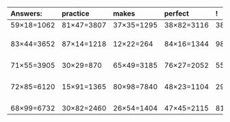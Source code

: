 | Answers: | practice | makes | perfect | ! |
| :--- | :--- | :--- | :--- | :--- |
| 59×18=1062 | 81×47=3807 | 37×35=1295 | 38×82=3116 | 38×31=1178 | 
|   |   |   |   |   | 
|   |   |   |   |   | 
|   |   |   |   |   | 
| 83×44=3652 | 87×14=1218 | 12×22=264 | 84×16=1344 | 98×96=9408 | 
|   |   |   |   |   | 
|   |   |   |   |   | 
|   |   |   |   |   | 
|   |   |   |   |   | 
| 71×55=3905 | 30×29=870 | 65×49=3185 | 76×27=2052 | 55×65=3575 | 
|   |   |   |   |   | 
|   |   |   |   |   | 
|   |   |   |   |   | 
|   |   |   |   |   | 
| 72×85=6120 | 15×91=1365 | 80×98=7840 | 48×23=1104 | 29×28=812 | 
|   |   |   |   |   | 
|   |   |   |   |   | 
|   |   |   |   |   | 
|   |   |   |   |   | 
| 68×99=6732 | 30×82=2460 | 26×54=1404 | 47×45=2115 | 81×82=6642 | 
